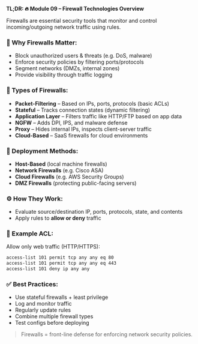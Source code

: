 **TL;DR: 🔥 Module 09 – Firewall Technologies Overview**

Firewalls are essential security tools that monitor and control incoming/outgoing network traffic using rules.

### 🔐 Why Firewalls Matter:
- Block unauthorized users & threats (e.g. DoS, malware)
- Enforce security policies by filtering ports/protocols
- Segment networks (DMZs, internal zones)
- Provide visibility through traffic logging

### 🔧 Types of Firewalls:
- **Packet-Filtering** – Based on IPs, ports, protocols (basic ACLs)
- **Stateful** – Tracks connection states (dynamic filtering)
- **Application Layer** – Filters traffic like HTTP/FTP based on app data
- **NGFW** – Adds DPI, IPS, and malware defense
- **Proxy** – Hides internal IPs, inspects client-server traffic
- **Cloud-Based** – SaaS firewalls for cloud environments

### 🚀 Deployment Methods:
- **Host-Based** (local machine firewalls)
- **Network Firewalls** (e.g. Cisco ASA)
- **Cloud Firewalls** (e.g. AWS Security Groups)
- **DMZ Firewalls** (protecting public-facing servers)

### ⚙ How They Work:
- Evaluate source/destination IP, ports, protocols, state, and contents
- Apply rules to **allow or deny** traffic

### 📜 Example ACL:
Allow only web traffic (HTTP/HTTPS):
```bash
access-list 101 permit tcp any any eq 80
access-list 101 permit tcp any any eq 443
access-list 101 deny ip any any
```

### ✅ Best Practices:
- Use stateful firewalls + least privilege
- Log and monitor traffic
- Regularly update rules
- Combine multiple firewall types
- Test configs before deploying

> Firewalls = front-line defense for enforcing network security policies.